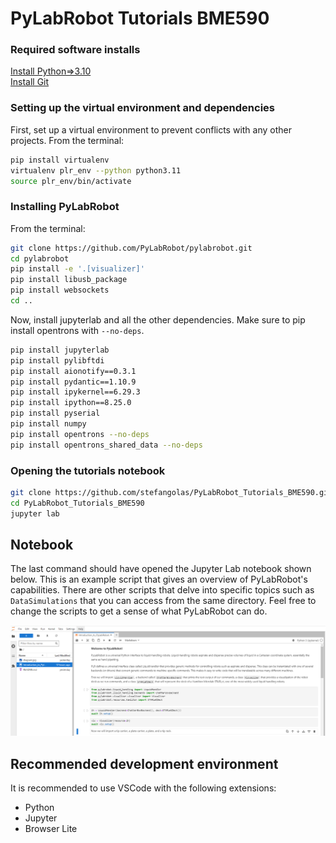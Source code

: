 # PyLabRobot Tutorials BME590

### Required software installs

[Install Python=>3.10](https://www.python.org/downloads/release/python-3110/) </br>
[Install Git](https://git-scm.com/downloads)</br>


### Setting up the virtual environment and dependencies
First, set up a virtual environment to prevent conflicts with any other projects. From the terminal:
```bash
pip install virtualenv
virtualenv plr_env --python python3.11
source plr_env/bin/activate
```



### Installing PyLabRobot
From the terminal:</br>
```bash
git clone https://github.com/PyLabRobot/pylabrobot.git
cd pylabrobot
pip install -e '.[visualizer]'
pip install libusb_package
pip install websockets
cd ..
```

Now, install jupyterlab and all the other dependencies. Make sure to pip install opentrons with `--no-deps`.
```bash
pip install jupyterlab
pip install pylibftdi
pip install aionotify==0.3.1
pip install pydantic==1.10.9
pip install ipykernel==6.29.3
pip install ipython==8.25.0
pip install pyserial
pip install numpy
pip install opentrons --no-deps
pip install opentrons_shared_data --no-deps
```

### Opening the tutorials notebook
```bash
git clone https://github.com/stefangolas/PyLabRobot_Tutorials_BME590.git
cd PyLabRobot_Tutorials_BME590
jupyter lab
```

## Notebook
 The last command should have opened the Jupyter Lab notebook shown below. This is an example script that gives an overview of PyLabRobot's capabilities.
 There are other scripts that delve into specific topics such as `DataSimulations` that you can access from the same directory. Feel free to change the scripts
 to get a sense of what PyLabRobot can do.

 ![image](Readme_Images/screenshot.png)


## Recommended development environment
It is recommended to use VSCode with the following extensions:
* Python
* Jupyter
* Browser Lite
